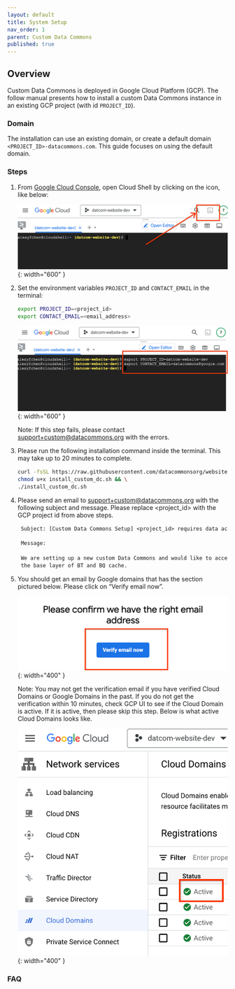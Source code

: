 ```yaml
---
layout: default
title: System Setup
nav_order: 1
parent: Custom Data Commons
published: true
---
```


## Overview

Custom Data Commons is deployed in Google Cloud Platform (GCP). The follow
manual presents how to install a custom Data Commons instance in an existing GCP
project (with id `PROJECT_ID`).

### Domain

The installation can use an existing domain, or create a default domain
`<PROJECT_ID>-datacommons.com`. This guide focuses on using the default domain.

### Steps

1. From [Google Cloud Console](https://console.cloud.google.com/), open Cloud
   Shell by clicking on the icon, like below:

   ![fa](/assets/images/custom_dc/install_step_1.png){: width="600" }

1. Set the environment variables `PROJECT_ID` and `CONTACT_EMAIL` in the
   terminal:

   ```bash
   export PROJECT_ID=<project_id>
   export CONTACT_EMAIL=<email_address>
   ```

   ![fa](/assets/images/custom_dc/install_step_2.png){: width="600" }

   Note: If this step fails, please contact support+custom@datacommons.org with
   the errors.

1. Please run the following installation command inside the terminal. This may
   take up to 20 minutes to complete.

   ```bash
   curl -fsSL https://raw.githubusercontent.com/datacommonsorg/website/custom-dc-v0.1.0/scripts/install_custom_dc.sh -o install_custom_dc.sh && \
   chmod u+x install_custom_dc.sh && \
   ./install_custom_dc.sh
   ```

1. Please send an email to support+custom@datacommons.org with the following
   subject and message. Please replace <project_id> with the GCP project id from
   above steps.

   ```txt
    Subject: [Custom Data Commons Setup] <project_id> requires data access.

    Message:

    We are setting up a new custom Data Commons and would like to access
    the base layer of BT and BQ cache.
   ```

1. You should get an email by Google domains that has the section pictured
   below. Please click on “Verify email now”.

   ![fa](/assets/images/custom_dc/install_step_3.png){: width="400" }

   Note: You may not get the verification email if you have verified Cloud
   Domains or Google Domains in the past. If you do not get the verification
   within 10 minutes, check GCP UI to see if the Cloud Domain is active. If it is
   active, then please skip this step. Below is what active Cloud Domains looks
   like.

   ![fa](/assets/images/custom_dc/install_step_4.png){: width="400" }

### FAQ
